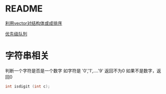 

# README  

[利用vector对结构体或成排序](https://blog.csdn.net/junhua_peng/article/details/11239943)


[优先级队列](https://blog.csdn.net/CerberuX/article/details/51762357)







# 字符串相关  

判断一个字符是否是一个数字   如字符是 '0','1',....'9' 返回不为0  如果不是数字，返回0  

```cpp
int isdigit (int c);
```
